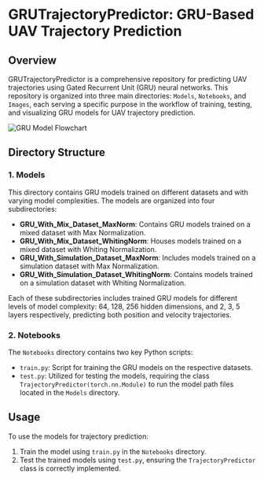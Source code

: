 # GRUTrajectoryPredictor: GRU-Based UAV Trajectory Prediction

## Overview
GRUTrajectoryPredictor is a comprehensive repository for predicting UAV trajectories using Gated Recurrent Unit (GRU) neural networks. This repository is organized into three main directories: `Models`, `Notebooks`, and `Images`, each serving a specific purpose in the workflow of training, testing, and visualizing GRU models for UAV trajectory prediction.

![GRU Model Flowchart](images/GRU_arch.png)

## Directory Structure

### 1. Models
This directory contains GRU models trained on different datasets and with varying model complexities. The models are organized into four subdirectories:

- **GRU_With_Mix_Dataset_MaxNorm**: Contains GRU models trained on a mixed dataset with Max Normalization.
- **GRU_With_Mix_Dataset_WhitingNorm**: Houses models trained on a mixed dataset with Whiting Normalization.
- **GRU_With_Simulation_Dataset_MaxNorm**: Includes models trained on a simulation dataset with Max Normalization.
- **GRU_With_Simulation_Dataset_WhitingNorm**: Contains models trained on a simulation dataset with Whiting Normalization.

Each of these subdirectories includes trained GRU models for different levels of model complexity: 64, 128, 256 hidden dimensions, and 2, 3, 5 layers respectively, predicting both position and velocity trajectories.

### 2. Notebooks
The `Notebooks` directory contains two key Python scripts:
- `train.py`: Script for training the GRU models on the respective datasets.
- `test.py`: Utilized for testing the models, requiring the class `TrajectoryPredictor(torch.nn.Module)` to run the model path files located in the `Models` directory.

## Usage
To use the models for trajectory prediction:
1. Train the model using `train.py` in the `Notebooks` directory.
2. Test the trained models using `test.py`, ensuring the `TrajectoryPredictor` class is correctly implemented.


